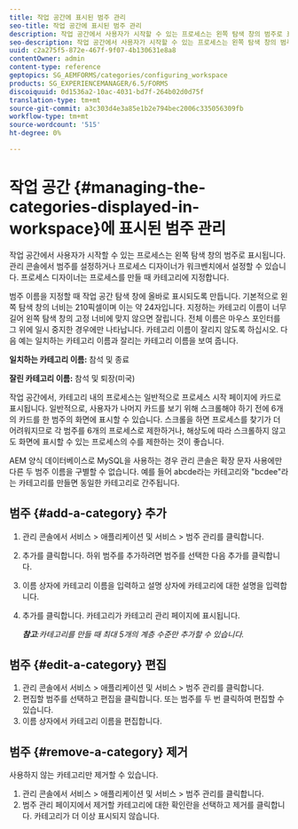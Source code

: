 ```yaml
---
title: 작업 공간에 표시된 범주 관리
seo-title: 작업 공간에 표시된 범주 관리
description: 작업 공간에서 사용자가 시작할 수 있는 프로세스는 왼쪽 탐색 창의 범주로 표시됩니다. 작업 공간에 표시되는 이러한 카테고리를 관리하는 방법을 알아봅니다.
seo-description: 작업 공간에서 사용자가 시작할 수 있는 프로세스는 왼쪽 탐색 창의 범주로 표시됩니다. 작업 공간에 표시되는 이러한 카테고리를 관리하는 방법을 알아봅니다.
uuid: c2a275f5-872e-467f-9f07-4b130631e8a8
contentOwner: admin
content-type: reference
geptopics: SG_AEMFORMS/categories/configuring_workspace
products: SG_EXPERIENCEMANAGER/6.5/FORMS
discoiquuid: 0d1536a2-10ac-4031-bd7f-264b02d0d75f
translation-type: tm+mt
source-git-commit: a3c303d4e3a85e1b2e794bec2006c335056309fb
workflow-type: tm+mt
source-wordcount: '515'
ht-degree: 0%

---
```



# 작업 공간 {#managing-the-categories-displayed-in-workspace}에 표시된 범주 관리

작업 공간에서 사용자가 시작할 수 있는 프로세스는 왼쪽 탐색 창의 범주로 표시됩니다. 관리 콘솔에서 범주를 설정하거나 프로세스 디자이너가 워크벤치에서 설정할 수 있습니다. 프로세스 디자이너는 프로세스를 만들 때 카테고리에 지정합니다.

범주 이름을 지정할 때 작업 공간 탐색 창에 올바로 표시되도록 만듭니다. 기본적으로 왼쪽 탐색 창의 너비는 210픽셀이며 이는 약 24자입니다. 지정하는 카테고리 이름이 너무 길어 왼쪽 탐색 창의 고정 너비에 맞지 않으면 잘립니다. 전체 이름은 마우스 포인터를 그 위에 일시 중지한 경우에만 나타납니다. 카테고리 이름이 잘리지 않도록 하십시오. 다음 예는 일치하는 카테고리 이름과 잘리는 카테고리 이름을 보여 줍니다.

**일치하는 카테고리 이름:** 참석 및 종료

**잘린 카테고리 이름:** 참석 및 퇴장(미국)

작업 공간에서, 카테고리 내의 프로세스는 일반적으로 프로세스 시작 페이지에 카드로 표시됩니다. 일반적으로, 사용자가 나머지 카드를 보기 위해 스크롤해야 하기 전에 6개의 카드를 한 범주의 화면에 표시할 수 있습니다. 스크롤을 하면 프로세스를 찾기가 더 어려워지므로 각 범주를 6개의 프로세스로 제한하거나, 해상도에 따라 스크롤하지 않고도 화면에 표시할 수 있는 프로세스의 수를 제한하는 것이 좋습니다.

AEM 양식 데이터베이스로 MySQL을 사용하는 경우 관리 콘솔은 확장 문자 사용에만 다른 두 범주 이름을 구별할 수 없습니다. 예를 들어 abcde라는 카테고리와 &quot;bcdee&quot;라는 카테고리를 만들면 동일한 카테고리로 간주됩니다.

## 범주 {#add-a-category} 추가

1. 관리 콘솔에서 서비스 > 애플리케이션 및 서비스 > 범주 관리를 클릭합니다.
1. 추가를 클릭합니다. 하위 범주를 추가하려면 범주를 선택한 다음 추가를 클릭합니다.
1. 이름 상자에 카테고리 이름을 입력하고 설명 상자에 카테고리에 대한 설명을 입력합니다.
1. 추가를 클릭합니다. 카테고리가 카테고리 관리 페이지에 표시됩니다.

   ***참고&#x200B;**:카테고리를 만들 때 최대 5개의 계층 수준만 추가할 수 있습니다.*

## 범주 {#edit-a-category} 편집

1. 관리 콘솔에서 서비스 > 애플리케이션 및 서비스 > 범주 관리를 클릭합니다.
1. 편집할 범주를 선택하고 편집을 클릭합니다. 또는 범주를 두 번 클릭하여 편집할 수 있습니다.
1. 이름 상자에서 카테고리 이름을 편집합니다.

## 범주 {#remove-a-category} 제거

사용하지 않는 카테고리만 제거할 수 있습니다.

1. 관리 콘솔에서 서비스 > 애플리케이션 및 서비스 > 범주 관리를 클릭합니다.
1. 범주 관리 페이지에서 제거할 카테고리에 대한 확인란을 선택하고 제거를 클릭합니다. 카테고리가 더 이상 표시되지 않습니다.

